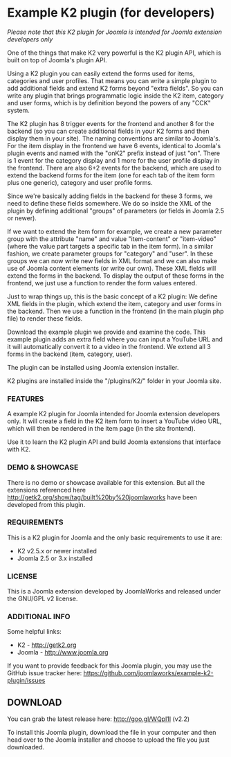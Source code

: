 Example K2 plugin (for developers)
=========

*Please note that this K2 plugin for Joomla is intended for Joomla extension developers only*

One of the things that make K2 very powerful is the K2 plugin API, which is built on top of Joomla's plugin API.

Using a K2 plugin you can easily extend the forms used for items, categories and user profiles. That means you can write a simple plugin to add additional fields and extend K2 forms beyond "extra fields". So you can write any plugin that brings programmatic logic inside the K2 item, category and user forms, which is by definition beyond the powers of any "CCK" system.

The K2 plugin has 8 trigger events for the frontend and another 8 for the backend (so you can create additional fields in your K2 forms and then display them in your site). The naming conventions are similar to Joomla's. For the item display in the frontend we have 6 events, identical to Joomla's plugin events and named with the "onK2" prefix instead of just "on". There is 1 event for the category display and 1 more for the user profile display in the frontend. There are also 6+2 events for the backend, which are used to extend the backend forms for the item (one for each tab of the item form plus one generic), category and user profile forms.

Since we're basically adding fields in the backend for these 3 forms, we need to define these fields somewhere. We do so inside the XML of the plugin by defining additional "groups" of parameters (or fields in Joomla 2.5 or newer).

If we want to extend the item form for example, we create a new parameter <params> group with the attribute "name" and value "item-content" or "item-video" (where the value part targets a specific tab in the item form). In a similar fashion, we create parameter groups for "category" and "user". In these groups we can now write new fields in XML format and we can also make use of Joomla content elements (or write our own). These XML fields will extend the forms in the backend. To display the output of these forms in the frontend, we just use a function to render the form values entered.

Just to wrap things up, this is the basic concept of a K2 plugin: We define XML fields in the plugin, which extend the item, category and user forms in the backend. Then we use a function in the frontend (in the main plugin php file) to render these fields.

Download the example plugin we provide and examine the code. This example plugin adds an extra field where you can input a YouTube URL and it will automatically convert it to a video in the frontend. We extend all 3 forms in the backend (item, category, user).

The plugin can be installed using Joomla extension installer.

K2 plugins are installed inside the "/plugins/K2/" folder in your Joomla site.


### FEATURES
A example K2 plugin for Joomla intended for Joomla extension developers only. It will create a field in the K2 item form to insert a YouTube video URL, which will then be rendered in the item page (in the site frontend).

Use it to learn the K2 plugin API and build Joomla extensions that interface with K2.


### DEMO & SHOWCASE
There is no demo or showcase available for this extension. But all the extensions referenced here http://getk2.org/show/tag/built%20by%20joomlaworks have been developed from this plugin.


### REQUIREMENTS
This is a K2 plugin for Joomla and the only basic requirements to use it are:

- K2 v2.5.x or newer installed
- Joomla 2.5 or 3.x installed


### LICENSE
This is a Joomla extension developed by JoomlaWorks and released under the GNU/GPL v2 license.


### ADDITIONAL INFO
Some helpful links:

- K2 - http://getk2.org
- Joomla - http://www.joomla.org

If you want to provide feedback for this Joomla plugin, you may use the GitHub issue tracker here: https://github.com/joomlaworks/example-k2-plugin/issues


## DOWNLOAD
You can grab the latest release here: http://goo.gl/WQpl1I (v2.2)

To install this Joomla plugin, download the file in your computer and then head over to the Joomla installer and choose to upload the file you just downloaded.
